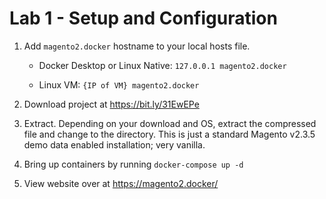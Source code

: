 # Lab 1 - Setup and Configuration

1)  Add `magento2.docker` hostname to your local hosts file.

    -  Docker Desktop or Linux Native: `127.0.0.1 magento2.docker`

    -  Linux VM: `{IP of VM} magento2.docker`

2)  Download project at https://bit.ly/31EwEPe
    
3)  Extract. Depending on your download and OS, extract the compressed file and change to the directory. This is just a standard Magento v2.3.5 demo data enabled installation; very vanilla.

4)  Bring up containers by running `docker-compose up -d`

5)  View website over at https://magento2.docker/
